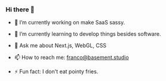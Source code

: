 ### Hi there 👋

<!--
**arzafran/arzafran** is a ✨ _special_ ✨ repository because its `README.md` (this file) appears on your GitHub profile.

Here are some ideas to get you started:

- 🔭 I’m currently working on ...
- 🌱 I’m currently learning ...
- 👯 I’m looking to collaborate on ...
- 🤔 I’m looking for help with ...
- 💬 Ask me about ...
- 📫 How to reach me: ...
- 😄 Pronouns: ...
- ⚡ Fun fact: ...
-->

- 🔭 I’m currently working on make SaaS sassy.
- 🌱 I’m currently learning to develop things besides software.
- 💬 Ask me about Next.js, WebGL, CSS
- 📫 How to reach me: franco@basement.studio

- ⚡ Fun fact: I don't eat pointy fries.
